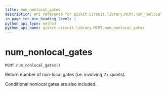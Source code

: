 ```yaml
---
title: num_nonlocal_gates
description: API reference for qiskit.circuit.library.MCMT.num_nonlocal_gates
in_page_toc_min_heading_level: 1
python_api_type: method
python_api_name: qiskit.circuit.library.MCMT.num_nonlocal_gates
---
```


# num\_nonlocal\_gates

<span id="qiskit.circuit.library.MCMT.num_nonlocal_gates" />

`MCMT.num_nonlocal_gates()`

Return number of non-local gates (i.e. involving 2+ qubits).

Conditional nonlocal gates are also included.

